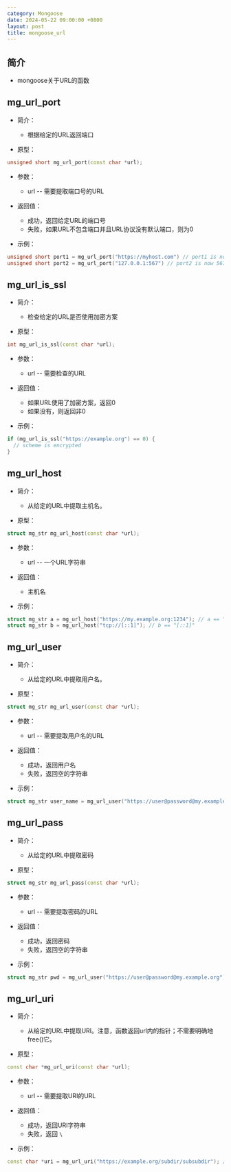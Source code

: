 ```yaml
---
category: Mongoose
date: 2024-05-22 09:00:00 +0800
layout: post
title: mongoose_url
---
```

## 简介

+ mongoose关于URL的函数

## mg_url_port 

+ 简介：
  + 根据给定的URL返回端口

+ 原型：
```cpp
unsigned short mg_url_port(const char *url);
```

+ 参数：
  + url -- 需要提取端口号的URL

+ 返回值：
  + 成功，返回给定URL的端口号
  + 失败，如果URL不包含端口并且URL协议没有默认端口，则为0

+ 示例：
```cpp
unsigned short port1 = mg_url_port("https://myhost.com") // port1 is now 443 (default https port)
unsigned short port2 = mg_url_port("127.0.0.1:567") // port2 is now 567
```

## mg_url_is_ssl 

+ 简介：
  + 检查给定的URL是否使用加密方案

+ 原型：
```cpp
int mg_url_is_ssl(const char *url);
```

+ 参数：
  + url -- 需要检查的URL

+ 返回值：
  + 如果URL使用了加密方案，返回0
  + 如果没有，则返回非0

+ 示例：
```cpp
if (mg_url_is_ssl("https://example.org") == 0) {
  // scheme is encrypted
}
```

## mg_url_host 

+ 简介：
  + 从给定的URL中提取主机名。

+ 原型：
```cpp
struct mg_str mg_url_host(const char *url);
```

+ 参数：
  + url -- 一个URL字符串

+ 返回值：
  + 主机名

+ 示例：
```cpp
struct mg_str a = mg_url_host("https://my.example.org:1234"); // a == "my.example.org"
struct mg_str b = mg_url_host("tcp://[::1]"); // b == "[::1]"
```

## mg_url_user 

+ 简介：
  + 从给定的URL中提取用户名。

+ 原型：
```cpp
struct mg_str mg_url_user(const char *url);
```

+ 参数：
  + url -- 需要提取用户名的URL

+ 返回值：
  + 成功，返回用户名
  + 失败，返回空的字符串

+ 示例：
```cpp
struct mg_str user_name = mg_url_user("https://user@password@my.example.org"); // user_name is now "user"
```

## mg_url_pass 

+ 简介：
  + 从给定的URL中提取密码

+ 原型：
```cpp
struct mg_str mg_url_pass(const char *url);
```

+ 参数：
  + url -- 需要提取密码的URL

+ 返回值：
  + 成功，返回密码
  + 失败，返回空的字符串

+ 示例：
```cpp
struct mg_str pwd = mg_url_user("https://user@password@my.example.org"); // pwd is now "password"
```

## mg_url_uri 

+ 简介：
  + 从给定的URL中提取URI。注意，函数返回url内的指针；不需要明确地free()它。

+ 原型：
```cpp
const char *mg_url_uri(const char *url);
```

+ 参数：
  + url -- 需要提取URI的URL

+ 返回值：
  + 成功，返回URI字符串
  + 失败，返回 `\`

+ 示例：
```cpp
const char *uri = mg_url_uri("https://example.org/subdir/subsubdir"); // `uri` is now pointer to "subdir/subsubdir"
```
